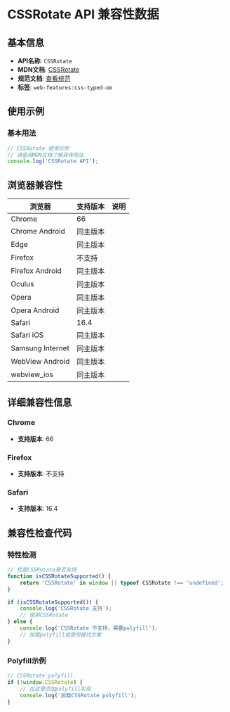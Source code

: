 # CSSRotate API 兼容性数据

## 基本信息

- **API名称**: `CSSRotate`
- **MDN文档**: [CSSRotate](https://developer.mozilla.org/docs/Web/API/CSSRotate)
- **规范文档**: [查看规范](https://drafts.css-houdini.org/css-typed-om/#cssrotate)
- **标签**: `web-features:css-typed-om`

## 使用示例

### 基本用法

```javascript
// CSSRotate 使用示例
// 请查阅MDN文档了解具体用法
console.log('CSSRotate API');
```

## 浏览器兼容性

| 浏览器 | 支持版本 | 说明 |
|--------|----------|------|
| Chrome | 66 |  |
| Chrome Android | 同主版本 |  |
| Edge | 同主版本 |  |
| Firefox | 不支持 |  |
| Firefox Android | 同主版本 |  |
| Oculus | 同主版本 |  |
| Opera | 同主版本 |  |
| Opera Android | 同主版本 |  |
| Safari | 16.4 |  |
| Safari iOS | 同主版本 |  |
| Samsung Internet | 同主版本 |  |
| WebView Android | 同主版本 |  |
| webview_ios | 同主版本 |  |

## 详细兼容性信息

### Chrome

- **支持版本**: 66

### Firefox

- **支持版本**: 不支持

### Safari

- **支持版本**: 16.4

## 兼容性检查代码

### 特性检测

```javascript
// 检查CSSRotate是否支持
function isCSSRotateSupported() {
    return 'CSSRotate' in window || typeof CSSRotate !== 'undefined';
}

if (isCSSRotateSupported()) {
    console.log('CSSRotate 支持');
    // 使用CSSRotate
} else {
    console.log('CSSRotate 不支持，需要polyfill');
    // 加载polyfill或使用替代方案
}
```

### Polyfill示例

```javascript
// CSSRotate polyfill
if (!window.CSSRotate) {
    // 在这里添加polyfill实现
    console.log('加载CSSRotate polyfill');
}
```

